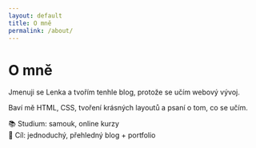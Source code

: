 ```yaml
---
layout: default
title: O mně
permalink: /about/
---
```


# O mně

Jmenuji se Lenka a tvořím tenhle blog, protože se učím webový vývoj.

Baví mě HTML, CSS, tvoření krásných layoutů a psaní o tom, co se učím.

📚 Studium: samouk, online kurzy  
🎯 Cíl: jednoduchý, přehledný blog + portfolio
